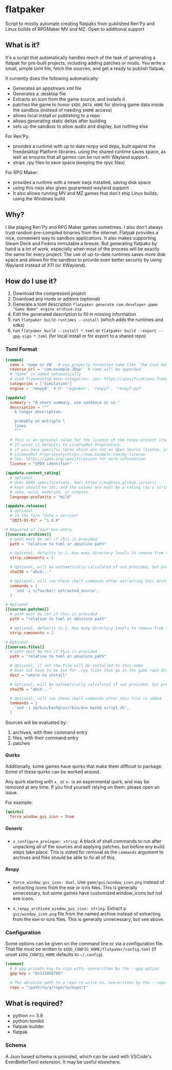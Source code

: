 # flatpaker

Script to mostly automate creating flatpaks from published Ren'Py and Linux
builds of RPGMaker MV and MZ. Open to additional support

## What is it?

It's a script that automatically handles much of the task of generating a
flatpak for pre-built projects, including adding patches or mods. You
write a small, simple toml file, fetch the sources, and get a ready to publish
flatpak.

It currently does the following automatically:

- Generates an appstream xml file
- Generates a .desktop file
- Extracts an icon from the game source, and installs it
- patches the game to honor `$XDG_DATA_HOME` for storing game data inside the sandbox (instead of needing `$HOME` access)
- allows local install or publishing to a repo
- allows generating static deltas after building
- sets up the sandbox to allow audio and display, but nothing else

For Ren'Py:
- provides a runtime with up to date renpy and deps, built against the freedesktop Platform libraries.
  using the shared runtime saves space, as well as ensures that all games can be run with Wayland support.
- strips .rpy files to save space (keeping the rpyc files)

For RPG Maker:
- provides a runtime with a newer nwjs installed, saving disk space
- using this nwjs also gives guaranteed wayland support
- It also allows running MV and MZ games that don't ship Linux builds, using the Windows build

## Why?

I like playing Ren'Py and RPG Maker games sometimes. I also don't always trust
random pre-compiled binaries from the internet. Flatpak provides a nice,
convenient way to sandbox applications. It also makes supporting Steam Deck and
Fedora immutable a breeze. But generating flatpaks by hand is a lot of work,
especially when most of the process will be exactly the same for every project.
The use of up-to-date runtimes saves more disk space and allows for the sandbox
to provide even better security by using Wayland instead of X11 (or XWayland).

## How do I use it?

1. Download the compressed project
2. Download any mods or addons (optional)
3. Generate a toml description `flatpaker generate com.developer.game "Game Name" engine archive.zip`
4. Edit the generated description to fill in missing information
5. run `flatpaker build-runtimes --install` (which adds the runtimes and sdks)
6. run `flatpaker build --install *.toml` or `flatpaker build --export --gpg-sign *.toml` (for local install or for export to a shared repo)

### Toml Format

```toml
[common]
  name = 'Game or VN'  # use properly formatted name like "The Cool Adventures of Bob", or "Bob's Quest 7: Lawnmower Confusion"
  reverse_url = 'com.example.JDoe'  # name will be appended
  # "Game" is added automatically
  # used freedesktop menu categories. see: https://specifications.freedesktop.org/menu-spec/latest/apas02.html
  categories = ['Simulation']
  engine = 'renpy8'  # Or 'rpgmaker', 'renpy7', 'renpy7-py3'

[appdata]
  summary = "A short summary, one sentence or so."
  description = """
    A longer description.

    probably on multiple \
    lines
    """

  # This is an optional value for the license of the renpy project itself.
  # If unset it defaults to LicenseRef-Proprietary.
  # if you have specific terms which are not an Open Source license, you can use the form:
  # LicenseRef-Proprietary=https://www.example.com/my-license
  # See: https://spdx.org/specifications for more information
  license = "SPDX identifier"

[appdata.content_rating]
  # optional
  # Uses OARS specifications. See: https://hughsie.github.io/oars/
  # keys should be ids, and the values are must be a rating (as a string):
  # none, mild, moderate, or intense
  language-profanity = "mild"

[appdata.releases]
  # optional
  # in the form "date = version"
  "2023-01-01" = "1.0.0"

# Requires at least one entry
[[sources.archives]]
  # path must be set if this is provided
  path = "relative to toml or absolute path"

  # Optional, defaults to 1. How many directory levels to remove from this component
  strip_comonents = 2

  # Optional, will be automatically calculated if not provided, but providing it can speed up building
  sha256 = "abcd..."

  # Optional, will run these shell commands after extracting this archive
  commands = [
    'sed -i s/foo/bar/ extracted_source',
  ]

# Optional
[[sources.patches]]
  # path must be set if this is provided
  path = "relative to toml or absolute path"

  # Optional, defaults to 1. How many directory levels to remove from this component
  strip_comonents = 2

# Optional
[[sources.files]]
  # path must be set if this is provided
  path = "relative to toml or absolute path"

  # Optional, if set the file will be installed to this name
  # Does not have to be set for .rpy files that go in the game root directory
  dest = "where to install"

  # Optional, will be automatically calculated if not provided, but providing it can speed up building
  sha256 = "abcd..."

  # Optional, will run these shell commands after this file is added
  commands = [
    'sed -i s@/bin/bash@/usr/bin/env bash@ script.sh',
  ]
```

Sources will be evaluated by:
  1. archives, with their command entry
  2. files, with their command entry
  3. patches

#### Quirks

Additionally, some games have quirks that make them difficult to package. Some
of these quirks can be worked around.

Any quirk starting with `x_` or `x-` is an experimental quirk, and may be
removed at any time. If you find yourself relying on them, please open an issue.

For example:
```toml
[quirks]
  force_window_gui_icon = true
```


##### Generic

  - `x_configure_prologue: string`: A block of shell commands to run after
    unpacking all of the sources and applying patches, but before any build
    steps take place. This is slated for removal as the `commands` argument to archives and files should be able to fix all of this.


##### Renpy

  - `force_window_gui_icon: bool`. Use `game/gui/window_icon.png` instead
    of extracting icons from the exe or icns files. This is generally
    unnecessary, but some games have customized window_icons but not exe icons.

  - `x_renpy_archived_window_gui_icon: string`. Extract a `gui/window_icon.png` file
    from the named archive instead of extracting from the exe or icns files.
    This is generally unnecessary, but see above.


### Configuration

Some options can be given on the command line or via a configuration file.
That file must be written to `$XDG_CONFIG_HOME/flatpaker/config.toml` (if unset
`$XDG_CONFIG_HOME` defaults to `~/.config`).

```toml
[common]
  # A gpg private key to sign with, overwritten by the --gpg option
  gpg-key = "0x123456789"

  # The absolute path to a repo to write to. overwritten by the --repo option
  repo = "/path/to/a/repo/to/export"
```


## What is required?

- python >= 3.9
- python-tomlkit
- flatpak-builder
- flatpak

### Schema

A Json based schema is provided, which can be used with VSCode's EvenBetterToml
extension. It may be useful elsewhere.
